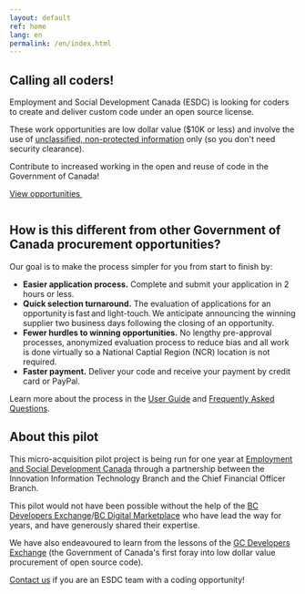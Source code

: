 ```yaml
---
layout: default
ref: home
lang: en
permalink: /en/index.html
---
```

<!-- markdownlint-disable MD041 -->
<section class="stretch-panel">
    <div class="container">
        <div class="row wb-eqht mrgn-tp-md mrgn-bttm-md">
            <div class="col-md-8 col-lrg-8">
                <h1 class="provisional gc-thickline mrgn-tp-0 mrgn-bttm-lg">Calling all coders!</h1>
                <p>Employment and Social Development Canada (ESDC) is looking for coders to create and deliver custom code under an open source license.</p>
                <p>These work opportunities are low dollar value ($10K or less) and involve the use of <a href="https://www.tpsgc-pwgsc.gc.ca/esc-src/protection-safeguarding/niveaux-levels-eng.html" target="_blank">unclassified, non-protected information</a> only (so you don't need security clearance).</p>
                <p>Contribute to increased working in the open and reuse of code in the Government of Canada!</p>
                <p>
                    <a href="{{ site.baseurl }}{% link _pages/en/opportunities.md %}" title="Opportunities" class="btn btn-primary btn-lrg">View opportunities&nbsp; <span class="glyphicon glyphicon-arrow-right" aria-hidden="true"></span></a>
                </p>
            </div>
            <div class="col-md-4 col-lrg-4">
                <img class="img-responsive" src="/assets/images/computer.png" alt="">
            </div>
        </div>
    </div>
</section>

<div class="container">
    <h2>How is this different from other Government of Canada procurement  opportunities?</h2>
    <p>Our goal is to make the process simpler for you from start to finish by:</p>
    <ul class="gliph-list">
        <li>
            <span class="glyphicon glyphicon-send"></span>
            <strong>Easier application process.</strong> Complete and submit your application in 2 hours or less.
        </li>
        <li>
            <span class="glyphicon glyphicon-repeat"></span>
            <strong> Quick selection turnaround.</strong> The evaluation of applications for an opportunity is fast and light-touch. We anticipate announcing the winning supplier two business days following the closing of an opportunity.</li>
        <li>
            <span class="glyphicon glyphicon-ok"></span>
            <strong> Fewer hurdles to winning opportunities.</strong> No lengthy pre-approval processes, anonymized evaluation process to reduce bias and all work is done virtually so a National Captial Region (NCR) location is not required.
        </li>
        <li>
            <span class="glyphicon glyphicon-usd"></span>
            <strong>Faster payment.</strong> Deliver your code and receive your payment by credit card or PayPal.
        </li>
    </ul>
    <p class="mrgn-tp-xl">Learn more about the process in the <a href="{{ site.baseurl }}{% link _pages/en/user-guide.md %}" title="User Guide">User Guide</a> and <a href="{{ site.baseurl }}{% link _pages/en/faq.md %}" title="Frequently asked questions">Frequently Asked Questions</a>.</p>
    <h2>About this pilot</h2>
    <p>This micro-acquisition pilot project is being run for one year at <a href="https://www.canada.ca/en/employment-social-development.html" target="_blank">Employment and Social Development Canada</a> through a partnership between the Innovation Information Technology Branch and the Chief Financial Officer Branch.</p>
    <p>This pilot would not have been possible without the help of the <a href="https://bcdevexchange.org/" target="_blank">BC Developers Exchange</a>/<a href="https://digital.gov.bc.ca/marketplace" target="_blank">BC Digital Marketplace</a> who have lead the way for years, and have generously shared their expertise.</p>
    <p>We have also endeavoured to learn from the lessons of the <a href="https://github.com/canada-ca/devex" target="_blank">GC Developers Exchange</a> (the Government of Canada's first foray into low dollar value procurement of open source code).</p>
    <p><a href="mailto:microacquisition@hrsdc-rhdcc.gc.ca">Contact us</a> if you are an ESDC team with a coding opportunity!</p>
</div>
